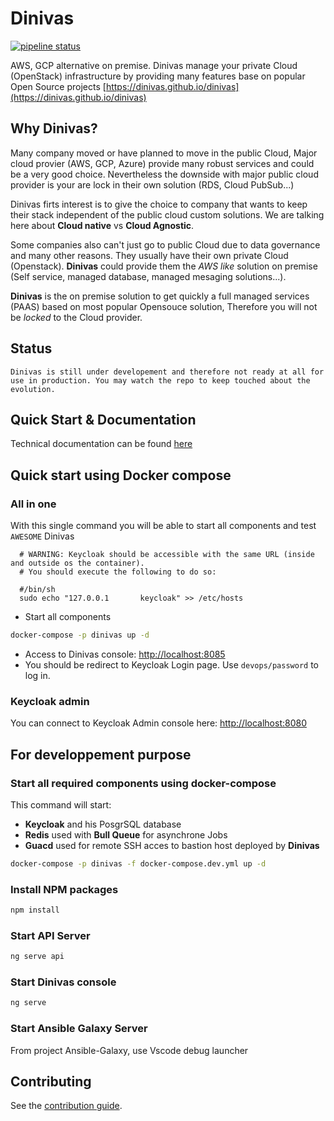 # Dinivas

[![pipeline status](https://gitlab.com/kreezus/dinivas/dinivas/badges/master/pipeline.svg)](https://gitlab.com/kreezus/dinivas/dinivas/-/commits/master)


AWS, GCP alternative on premise. Dinivas manage your private Cloud (OpenStack) infrastructure by providing many features base on popular Open Source projects [https://dinivas.github.io/dinivas](https://dinivas.github.io/dinivas)

## Why Dinivas?

Many company moved or have planned to move in the public Cloud, Major cloud provier (AWS, GCP, Azure) provide many robust services and could be a very good choice. Nevertheless the downside with major public cloud provider is your are lock in their own solution (RDS, Cloud PubSub...)

Dinivas firts interest is to give the choice to company that wants to keep their stack independent of the public cloud custom solutions. We are talking here about **Cloud native** vs **Cloud Agnostic**.

Some companies also can't just go to public Cloud due to data governance and many other reasons. They usually have their own private Cloud (Openstack). **Dinivas** could provide them the *AWS like* solution on premise (Self service, managed database, managed mesaging solutions...).

**Dinivas** is the on premise solution to get quickly a full managed services (PAAS) based on most popular Opensouce solution, Therefore you will not be *locked* to the Cloud provider.

## Status

    Dinivas is still under developement and therefore not ready at all for use in production. You may watch the repo to keep touched about the evolution.

## Quick Start & Documentation

Technical documentation can be found [here](https://dinivas.github.io/dinivas)

## Quick start using Docker compose

### All in one

With this single command you will be able to start all components and test `AWESOME` Dinivas

```
  # WARNING: Keycloak should be accessible with the same URL (inside and outside os the container).
  # You should execute the following to do so:

  #/bin/sh
  sudo echo "127.0.0.1       keycloak" >> /etc/hosts
```

- Start all components

```sh
docker-compose -p dinivas up -d
```
- Access to Dinivas console: [http://localhost:8085](http://localhost:8085)
- You should be redirect to Keycloak Login page. Use `devops/password` to log in.

### Keycloak admin

You can connect to Keycloak Admin console here: [http://localhost:8080](http://localhost:8080)



## For developpement purpose

### Start all required components using docker-compose

This command will start:
- __Keycloak__ and his PosgrSQL database
- __Redis__ used with __Bull Queue__ for asynchrone Jobs
- __Guacd__ used for remote SSH acces to bastion host deployed by __Dinivas__

```sh
docker-compose -p dinivas -f docker-compose.dev.yml up -d
```

### Install NPM packages

```sh
npm install
```

### Start API Server

```sh
ng serve api
```

### Start Dinivas console

```sh
ng serve
```

###

### Start Ansible Galaxy Server

From project Ansible-Galaxy, use Vscode debug launcher

## Contributing

See the [contribution guide](./CONTRIBUTING.md).
